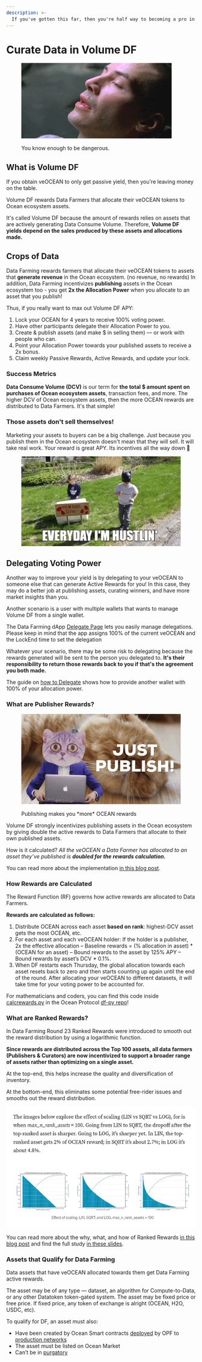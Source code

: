 ```yaml
---
description: >-
  If you've gotten this far, then you're half way to becoming a pro in Ocean Protocol's Data Farming dApp!
---
```


# Curate Data in Volume DF

<figure><img src="../.gitbook/assets/gif/i-know-kung-fu.gif" alt=""><figcaption><p>You know enough to be dangerous.</p></figcaption></figure>

## What is Volume DF

If you obtain veOCEAN to only get passive yield, then you're leaving money on the table.  

Volume DF rewards Data Farmers that allocate their veOCEAN tokens to Ocean ecosystem assets.  

It's called Volume DF because the amount of rewards relies on assets that are actively generating Data Consume Volume. Therefore, **Volume DF yields depend on the sales produced by these assets and allocations made.**  

## Crops of Data

Data Farming rewards farmers that allocate their veOCEAN tokens to assets that **generate revenue** in the Ocean ecosystem. (no revenue, no rewards) In addition, Data Farming incentivizes **publishing** assets in the Ocean ecosystem too - you get **2x the Allocation Power** when you allocate to an asset that you publish!

Thus, if you really want to max out Volume DF APY:
1. Lock your OCEAN for 4 years to receive 100% voting power.
1. Have other participants delegate their Allocation Power to you.
1. Create & publish assets (and make $ in selling them) — or work with people who can.
1. Point your Allocation Power towards your published assets to receive a 2x bonus.
1. Claim weekly Passive Rewards, Active Rewards, and update your lock.

### Success Metrics

**Data Consume Volume (DCV)** is our term for **the total $ amount spent on purchases of Ocean ecosystem assets**, transaction fees, and more. The higher DCV of Ocean ecosystem assets, then the more OCEAN rewards are distributed to Data Farmers. It's that simple!

### Those assets don't sell themselves!

Marketing your assets to buyers can be a big challenge. Just because you publish them in the Ocean ecosystem doesn't mean that they will sell. It will take real work. Your reward is great APY. Its incentives all the way down 🙂

<figure><img src="../.gitbook/assets/gif/hustlin.gif" alt=""><figcaption></figcaption></figure>

## Delegating Voting Power

Another way to improve your yield is by delegating to your veOCEAN to someone else that can generate Active Rewards for you! In this case, they may do a better job at publishing assets, curating winners, and have more market insights than you.

Another scenario is a user with multiple wallets that wants to manage Volume DF from a single wallet.

The Data Farming dApp [Delegate Page](https://df.oceandao.org/delegate) lets you easily manage delegations. Please keep in mind that the app assigns 100% of the current veOCEAN and the LockEnd time to set the delegation

Whatever your scenario, there may be some risk to delegating because the rewards generated will be sent to the person you delegated to. **It's their responsibility to return those rewards back to you if that's the agreement you both made.**

The guide on [how to Delegate](../user-guides/data-farming/how-to-delegate.md) shows how to provide another wallet with 100% of your allocation power.

### What are Publisher Rewards?

<figure><img src="../.gitbook/assets/gif/just-publish.gif" alt=""><figcaption><p>Publishing makes you *more* OCEAN rewards</p></figcaption></figure>

Volume DF strongly incentivizes publishing assets in the Ocean ecosystem by giving double the active rewards to Data Farmers that allocate to their own published assets.

How is it calculated? _All the veOCEAN a Data Farmer has allocated to an asset they’ve published is **doubled for the rewards calculation.**_

You can read more about the implementation [in this blog post](https://blog.oceanprotocol.com/data-farming-publisher-rewards-f2639525e508).

### How Rewards are Calculated

The Reward Function (RF) governs how active rewards are allocated to Data Farmers.

**Rewards are calculated as follows:**

1. Distribute OCEAN across each asset **based on rank**: highest-DCV asset gets the most OCEAN, etc.
1. For each asset and each veOCEAN holder: If the holder is a publisher, 2x the effective allocation – Baseline rewards = (% allocation in asset) \* (OCEAN for an asset) – Bound rewards to the asset by 125% APY – Bound rewards by asset’s DCV \* 0.1%.
1. When DF restarts each Thursday, the global allocation towards each asset resets back to zero and then starts counting up again until the end of the round. After allocating your veOCEAN to different datasets, it will take time for your voting power to be accounted for. 

For mathematicians and coders, you can find this code inside [calcrewards.py](https://github.com/oceanprotocol/df-py/blob/main/df_py/volume/calc_rewards.py) in the Ocean Protocol [df-py repo](https://github.com/oceanprotocol/df-py/)!

### What are Ranked Rewards?

In Data Farming Round 23 Ranked Rewards were introduced to smooth out the reward distribution by using a logarithmic function.

**Since rewards are distributed across the Top 100 assets, all data farmers (Publishers & Curators) are now incentivized to support a broader range of assets rather than optimizing on a single asset.**

At the top-end, this helps increase the quality and diversification of inventory.

At the bottom-end, this eliminates some potential free-rider issues and smooths out the reward distribution.

![Ranked Rewards](../.gitbook/assets/rewards/ranked_rewards_study.png)

You can read more about the why, what, and how of Ranked Rewards [in this blog post](https://blog.oceanprotocol.com/data-farming-df22-completed-df23-started-reward-function-tuned-ffd4359657ee) and find the full study [in these slides](https://docs.google.com/presentation/d/1HIA2zV8NUPpCELmi2WFwnAbHmFFrcXjNQiCpEqJ2Jdg/).

### Assets that Qualify for Data Farming

Data assets that have veOCEAN allocated towards them get Data Farming active rewards.

The asset may be of any type — dataset, an algorithm for Compute-to-Data, or any other Datatoken token-gated system. The asset may be fixed price or free price. If fixed price, any token of exchange is alright (OCEAN, H2O, USDC, etc).

To qualify for DF, an asset must also:

* Have been created by Ocean Smart contracts [deployed](https://github.com/oceanprotocol/contracts/blob/v4main/addresses/address.json) by OPF to [production networks](../discover/networks/README.md)
* The asset must be listed on Ocean Market
* Can’t be in [purgatory](https://github.com/oceanprotocol/list-purgatory/blob/main/policies/README.md)
